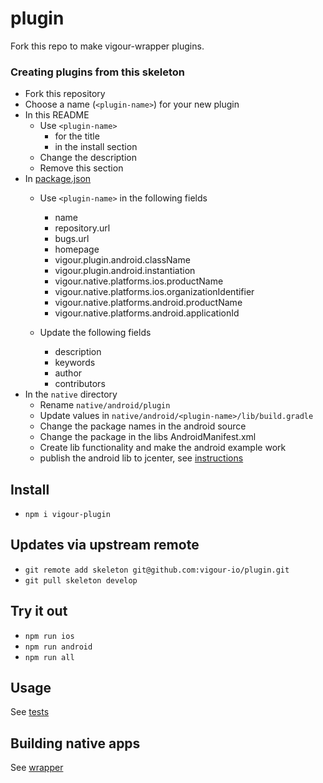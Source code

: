 # plugin

Fork this repo to make vigour-wrapper plugins.


### Creating plugins from this skeleton

- Fork this repository
- Choose a name (`<plugin-name>`) for your new plugin
- In this README
  + Use `<plugin-name>`
    * for the title
    * in the install section
  + Change the description
  + Remove this section
- In [package.json](package.json)
  + Use `<plugin-name>` in the following fields
    * name
    * repository.url
    * bugs.url
    * homepage
    * vigour.plugin.android.className
    * vigour.plugin.android.instantiation
    * vigour.native.platforms.ios.productName
    * vigour.native.platforms.ios.organizationIdentifier
    * vigour.native.platforms.android.productName
    * vigour.native.platforms.android.applicationId

  + Update the following fields
    * description
    * keywords
    * author
    * contributors
- In the `native` directory
  + Rename `native/android/plugin`
  + Update values in `native/android/<plugin-name>/lib/build.gradle`
  + Change the package names in the android source
  + Change the package in the libs AndroidManifest.xml
  + Create lib functionality and make the android example work
  + publish the android lib to jcenter, see [instructions](CONTRIBUTING.md)


## Install
- `npm i vigour-plugin`

## Updates via upstream remote
- `git remote add skeleton git@github.com:vigour-io/plugin.git`
- `git pull skeleton develop`

## Try it out
- `npm run ios`
- `npm run android`
- `npm run all`

## Usage
See [tests](test)

## Building native apps
See [wrapper](http://github.com/vigour-io/vigour-native)
